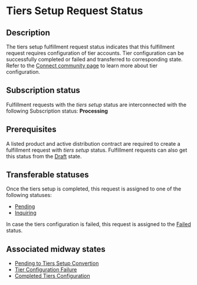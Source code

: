 # Tiers Setup Request Status
## Description
The tiers setup fulfillment request status indicates that this fulfillment request requires configuration of tier accounts. Tier configuration can be successfully completed or failed and transferred to corresponding state. Refer to the [Connect community page](https://connect.cloudblue.com/community/modules/tier-config/) to learn more about tier configuration. 
## Subscription status
Fulfillment requests with the *tiers setup* status are interconnected with the following Subscription status:
**Processing**
## Prerequisites
A listed product and active distribution contract are required to create a fulfillment request with *tiers setup* status. Fulfillment requests can also get this status from the [Draft](draft.html) state.
## Transferable statuses
Once the tiers setup is completed, this request is assigned to one of the following statuses:

* [Pending](s-b-pending.html)
* [Inquiring](s-d-inquiring.html)

In case the tiers configuration is failed, this request is assigned to the [Failed](s-f-failed.html) status.
## Associated midway states
* [Pending to Tiers Setup Convertion](t-5-pending-tiers-setup.html)
* [Tier Configuration Failure](t-6-tiers-setup-failed)
* [Completed Tiers Configuration](t7-tiers-setup-pending.html)